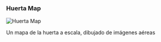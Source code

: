 ### Huerta Map

![Huerta Map](https://raw.githubusercontent.com/1papaya/huerta/master/export/huerta-rows01.jpg)

Un mapa de la huerta a escala, dibujado de imágenes aéreas

